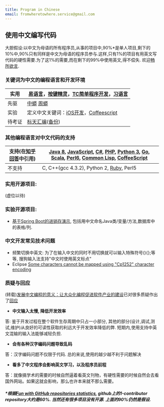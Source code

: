 ```yaml
---
title: Program in Chinese
email: fromwheretowhere.service@gmail.com
---
```


## 使用中文编写代码

大胆假设:以中文为母语的所有程序员,从事的项目中,90%*是单人项目,剩下的10%中,90%只有同样是中文为母语的程序员参与.这样,只有1%的项目有用英文写代码的硬性需要.为了这1%的需要,而在剩下的99%中使用英文,得不偿失.
欢迎[畅所欲言](https://github.com/nobodxbodon/program-in-chinese/issues/new).

### 关键词为中文的编程语言和开发环境

| 实用 | [易语言](http://www.dywt.com.cn/)，[按键精灵](http://www.anjian.com/)，[TC简单程序开发](http://www1.tyuyan.net/)，[习语言](http://blog.163.com/xiyuyan@yeah/) |
| ------------- | ------------- |
| 先驱 | [中蟒](http://www.chinesepython.org/) [周蟒](https://code.google.com/archive/p/zhpy/) |
| 实验 | 定义中文关键词：[iOS开发](https://github.com/uxyheaven/yi-ios)，[Coffeescript](https://github.com/nobodxbodon/coffeescript) |
| 待考证 | [标天汇编](http://www.onlinedown.net/soft/50298.htm)([备份](http://www.jgegd.com/biaotian/btasm/btasm.zip)) |

### 其他编程语言对中文代码的支持

| 支持(在[知乎回答](https://www.zhihu.com/question/26071216/answer/143429606)中引用) | [Java 8](https://github.com/nobodxbodon/program-in-chinese/blob/master/%E7%A4%BA%E4%BE%8B%E4%BB%A3%E7%A0%81/%E5%A4%A7%E5%AE%B6%E5%A5%BD.java), [JavaScript](https://github.com/nobodxbodon/program-in-chinese/blob/master/%E7%A4%BA%E4%BE%8B%E4%BB%A3%E7%A0%81/%E6%96%90%E6%B3%A2%E9%82%A3%E5%A5%91.js), [C#](https://github.com/nobodxbodon/program-in-chinese/blob/master/%E7%A4%BA%E4%BE%8B%E4%BB%A3%E7%A0%81/%E5%A4%A7%E5%AE%B6%E5%A5%BD.cs), [PHP](https://github.com/nobodxbodon/program-in-chinese/blob/master/%E7%A4%BA%E4%BE%8B%E4%BB%A3%E7%A0%81/%E6%96%90%E6%B3%A2%E9%82%A3%E5%A5%91.php), [Python 3](https://github.com/nobodxbodon/program-in-chinese/blob/master/%E7%A4%BA%E4%BE%8B%E4%BB%A3%E7%A0%81/%E6%96%90%E6%B3%A2%E9%82%A3%E5%A5%91.py), [Go](https://github.com/nobodxbodon/program-in-chinese/blob/master/%E7%A4%BA%E4%BE%8B%E4%BB%A3%E7%A0%81/%E6%96%90%E6%B3%A2%E9%82%A3%E5%A5%91.go), [Scala](https://github.com/nobodxbodon/program-in-chinese/blob/master/%E7%A4%BA%E4%BE%8B%E4%BB%A3%E7%A0%81/%E6%96%90%E6%B3%A2%E9%82%A3%E5%A5%91.scala), [Perl6](https://github.com/nobodxbodon/program-in-chinese/blob/master/%E7%A4%BA%E4%BE%8B%E4%BB%A3%E7%A0%81/%E6%96%90%E6%B3%A2%E9%82%A3%E5%A5%91.pl), [Common Lisp](https://github.com/nobodxbodon/program-in-chinese/blob/master/%E7%A4%BA%E4%BE%8B%E4%BB%A3%E7%A0%81/%E6%96%90%E6%B3%A2%E9%82%A3%E5%A5%91.lisp), [CoffeeScript](https://github.com/nobodxbodon/program-in-chinese/blob/master/%E7%A4%BA%E4%BE%8B%E4%BB%A3%E7%A0%81/%E6%96%90%E6%B3%A2%E9%82%A3%E5%A5%91.coffee) |
| ------------- | ------------- |
| 不支持 | C, C++(gcc 4.3.2), Python 2, [Ruby](https://github.com/nobodxbodon/program-in-chinese/blob/master/%E7%A4%BA%E4%BE%8B%E4%BB%A3%E7%A0%81/%E6%96%90%E6%B3%A2%E9%82%A3%E5%A5%91.rb), Perl5 |

### 实用开源项目:
(虚位以待)

### 实验开源项目:
- [基于Spring Boot的进销存演示](https://github.com/nobodxbodon/jinxiaocun), 包括用中文命名Java类/变量/方法,数据库中的表格/列.

### 中文开发常见技术问题
- 频繁切换中英文: 为了在输入中文的同时不用切换就可以输入特殊符号(){};等等, 搜狗输入法支持"中文时使用英文标点"
- Eclipse [Some characters cannot be mapped using "Cp1252" character encoding](http://stackoverflow.com/questions/3598117/unable-to-create-a-file-with-foreign-language-characters)

### 质疑与回应
(转载)[发展中文编程的意义：让大众化编程促进软件产业的建设](http://www.hystudio.net/726.html)已对很多质疑作出了[回应](http://www.hystudio.net/726.html#jieda)

- **中文输入太慢, 降低开发效率**

答: 鉴于开发过程在整个软件生存周期中只占一小部分, 其他的部分(设计,调试,测试,维护)从良好的可读性获取的利远大于开发效率降低的弊. 短期内,使用支持中英文混输的输入法能够减轻负担. 

- **会有各种汉字编码问题导致乱码**

答：汉字编码问题不仅限于代码. 总的来说,使用的越少越不利于问题解决

- **看多了中文程序会影响英文学习，以及程序员前程**

答：就像搞学术的需要的时候自然逼着看英文刊物，有硬性需要的时候自然会去看国外网站。如果这就会影响，那么也许本来就不那么需要。

##### *根据[Fun with GitHub repositories statistics](https://blog.sourced.tech/post/github_stats/), github上的1-contributor repository大约是60%. 当然还有很多项目没有开源. 上面的90%仍然是假设.
